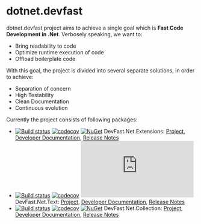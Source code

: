 # dotnet.devfast
dotnet.devfast project aims to achieve a single goal which is <strong>Fast Code Development in .Net</strong>. Verbosely speaking, we want to:

- Bring readability to code
- Optimize runtime execution of code
- Offload boilerplate code

With this goal, the project is divided into several separate solutions, in order to achieve:

- Separation of concern
- High Testability
- Clean Documentation
- Continuous evolution

Currently the project consists of following packages:
 - [![Build status](https://ci.appveyor.com/api/projects/status/7naggm2lvjcikgn2?svg=true)](https://ci.appveyor.com/project/samaysar/devfast-dotnet-extensions) [![codecov](https://codecov.io/gh/samaysar/dotnet.devfast.extensions/graph/badge.svg?token=7DXJsSSBLm)](https://codecov.io/gh/samaysar/dotnet.devfast.extensions) [![NuGet](https://buildstats.info/nuget/DevFast.Net.Extensions)](https://www.nuget.org/packages/DevFast.Net.Extensions) DevFast.Net.Extensions: [Project](https://github.com/samaysar/dotnet.devfast.extensions), [Developer Documentation](https://github.com/samaysar/dotnet.devfast.extensions/blob/master/docs/index.md 'index'), [Release Notes](https://raw.githubusercontent.com/samaysar/dotnet.devfast.extensions/master/ReleaseNotes.txt)
 - [![Build status](https://ci.appveyor.com/api/projects/status/90ghvu430nqogkxk?svg=true)](https://ci.appveyor.com/project/samaysar/dotnet-devfast-text) [![codecov](https://codecov.io/gh/samaysar/dotnet.devfast.text/graph/badge.svg?token=DUqJ3FWogd)](https://codecov.io/gh/samaysar/dotnet.devfast.text) [![NuGet](https://buildstats.info/nuget/DevFast.Net.Text)](https://www.nuget.org/packages/DevFast.Net.Text) DevFast.Net.Text: [Project](https://github.com/samaysar/dotnet.devfast.text), [Developer Documentation](https://github.com/samaysar/dotnet.devfast.text/blob/master/docs/index.md 'index'), [Release Notes](https://raw.githubusercontent.com/samaysar/dotnet.devfast.text/master/ReleaseNotes.txt)
 - [![Build status](https://ci.appveyor.com/api/projects/status/ypdbyguqhw6yn59t?svg=true)](https://ci.appveyor.com/project/samaysar/dotnet-devfast-collection) [![codecov](https://codecov.io/gh/samaysar/dotnet.devfast.collection/graph/badge.svg?token=QUy5DcVMGS)](https://codecov.io/gh/samaysar/dotnet.devfast.collection) [![NuGet](https://buildstats.info/nuget/DevFast.Net.Collection)](https://www.nuget.org/packages/DevFast.Net.Collection) DevFast.Net.Collection: [Project](https://github.com/samaysar/dotnet.devfast.collection), [Developer Documentation](https://github.com/samaysar/dotnet.devfast.collection/blob/master/docs/index.md 'index'), [Release Notes](https://raw.githubusercontent.com/samaysar/dotnet.devfast.collection/master/ReleaseNotes.txt)
